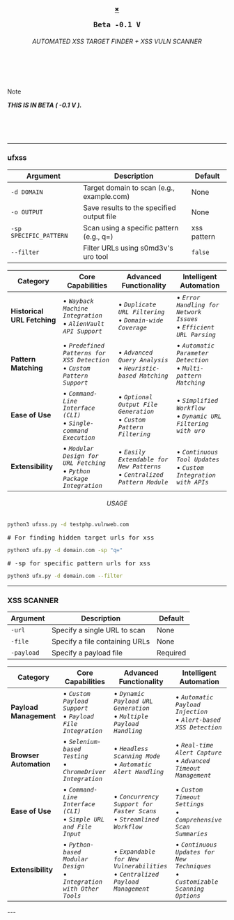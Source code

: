 <div align="center">

<h3>
  <b>

  <kbd>[**✖️**](https://github.com/Karthik-HR0/X)</kbd>

<kbd> Beta -0.1 V </kbd>
  </b>
</h3>

<h6>AUTOMATED XSS TARGET FINDER + XSS VULN SCANNER </h6>



</div>

<br>
<br>
<br>

> [!NOTE]  
> **_THIS IS IN BETA ( -0.1 V )._**

<br>
<br>
<br>

---

<h3>ufxss</h3>
<table>
  <thead>
    <tr>
      <th>Argument</th>
      <th>Description</th>
      <th>Default</th>
    </tr>
  </thead>
  <tbody>
    <tr>
      <td><code>-d DOMAIN</code></td>
      <td>Target domain to scan (e.g., example.com)</td>
      <td>None</td>
    </tr>
    <tr>
      <td><code>-o OUTPUT</code></td>
      <td>Save results to the specified output file</td>
      <td>None</td>
    </tr>
    <tr>
      <td><code>-sp SPECIFIC_PATTERN</code></td>
      <td>Scan using a specific pattern (e.g., q=)</td>
      <td> xss pattern</td>
    </tr>
    <tr>
      <td><code>--filter</code></td>
      <td>Filter URLs using s0md3v's uro tool</td>
      <td><code>false</code></td>
    </tr>
  </tbody>
</table>


<div align="center">

| Category              | Core Capabilities                                  | Advanced Functionality                              | Intelligent Automation                               |
|-----------------------|----------------------------------------------------|---------------------------------------------------|---------------------------------------------------|
| **Historical URL Fetching** | • _`Wayback Machine Integration`_ <br>• _`AlienVault API Support`_ | • _`Duplicate URL Filtering`_ <br>• _`Domain-wide Coverage`_ | • _`Error Handling for Network Issues`_ <br>• _`Efficient URL Parsing`_ |
| **Pattern Matching**   | • _`Predefined Patterns for XSS Detection`_ <br>• _`Custom Pattern Support`_ | • _`Advanced Query Analysis`_ <br>• _`Heuristic-based Matching`_ | • _`Automatic Parameter Detection`_ <br>• _`Multi-pattern Matching`_ |
| **Ease of Use**        | • _`Command-Line Interface (CLI)`_ <br>• _`Single-command Execution`_ | • _`Optional Output File Generation`_ <br>• _`Custom Pattern Filtering`_ | • _`Simplified Workflow`_ <br>• _`Dynamic URL Filtering with uro`_ |
| **Extensibility**      | • _`Modular Design for URL Fetching`_ <br>• _`Python Package Integration`_ | • _`Easily Extendable for New Patterns`_ <br>• _`Centralized Pattern Module`_ | • _`Continuous Tool Updates`_ <br>• _`Custom Integration with APIs`_ |

</div>





<h6 align="center">
  USAGE 
</h6>


```bash
python3 ufxss.py -d testphp.vulnweb.com
```

<kbd> # For finding hidden target urls for xss </kbd>


```bash
python3 ufx.py -d domain.com -sp "q="

```
<kbd> # -sp for specific pattern urls for xss </kbd>

```bash
python3 ufx.py -d domain.com --filter 
```







---


<h3>XSS SCANNER</h3>
<table>
  <thead>
    <tr>
      <th>Argument</th>
      <th>Description</th>
      <th>Default</th>
    </tr>
  </thead>
  <tbody>
    <tr>
      <td><code>-url</code></td>
      <td>Specify a single URL to scan</td>
      <td>None</td>
    </tr>
    <tr>
      <td><code>-file</code></td>
      <td>Specify a file containing URLs</td>
      <td>None</td>
    </tr>
    <tr>
      <td><code>-payload</code></td>
      <td>Specify a payload file</td>
      <td>Required</td>
    </tr>
  </tbody>
</table>



<div align="center">

| Category              | Core Capabilities                                  | Advanced Functionality                              | Intelligent Automation                               |
|-----------------------|----------------------------------------------------|---------------------------------------------------|---------------------------------------------------|
| **Payload Management** | • _`Custom Payload Support`_ <br>• _`Payload File Integration`_ | • _`Dynamic Payload URL Generation`_ <br>• _`Multiple Payload Handling`_ | • _`Automatic Payload Injection`_ <br>• _`Alert-based XSS Detection`_ |
| **Browser Automation** | • _`Selenium-based Testing`_ <br>• _`ChromeDriver Integration`_ | • _`Headless Scanning Mode`_ <br>• _`Automatic Alert Handling`_ | • _`Real-time Alert Capture`_ <br>• _`Advanced Timeout Management`_ |
| **Ease of Use**        | • _`Command-Line Interface (CLI)`_ <br>• _`Simple URL and File Input`_ | • _`Concurrency Support for Faster Scans`_ <br>• _`Streamlined Workflow`_ | • _`Custom Timeout Settings`_ <br>• _`Comprehensive Scan Summaries`_ |
| **Extensibility**      | • _`Python-based Modular Design`_ <br>• _`Integration with Other Tools`_ | • _`Expandable for New Vulnerabilities`_ <br>• _`Centralized Payload Management`_ | • _`Continuous Updates for New Techniques`_ <br>• _`Customizable Scanning Options`_ |

</div>
---
